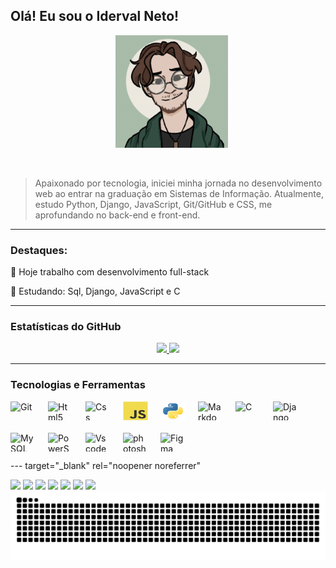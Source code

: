 ## Olá! Eu sou o Iderval Neto!

<div align="center">  
  &nbsp;&nbsp;
  <img src="Gif_N3to_GitHub.gif" width="180">

</div>

&nbsp;


>Apaixonado por tecnologia, iniciei minha jornada no desenvolvimento web ao entrar na graduação em Sistemas de Informação. Atualmente, estudo Python, Django, JavaScript, Git/GitHub e CSS, me aprofundando no back-end e front-end.


---

### Destaques:

  <p>🔭 Hoje trabalho com desenvolvimento full-stack</p> 
  <p>🌱 Estudando: Sql, Django, JavaScript e C</p>

---

### Estatísticas do GitHub

<div align="center">  
  <a href="https://github.com/N3TO0">
    <img height="180em" src="https://github-readme-stats.vercel.app/api?username=N3TO0&show_icons=true&theme=tokyonight&include_all_commits=true&count_private=true"/>
    <img height="180em" src="https://github-readme-stats.vercel.app/api/top-langs/?username=N3TO0&layout=compact&langs_count=8&theme=tokyonight"/>
  </a>
</div>

---

### Tecnologias e Ferramentas
<div > 
  <div style="display: flex; flex-wrap: wrap; align-items: center; gap: 20px;">
          <img src="https://cdn.jsdelivr.net/gh/devicons/devicon@latest/icons/git/git-original.svg" alt="Git" height="30" width="40"/>      
          <img src="https://cdn.jsdelivr.net/gh/devicons/devicon@latest/icons/html5/html5-original.svg" alt="Html5" height="30" width="40"/>
          <img src="https://cdn.jsdelivr.net/gh/devicons/devicon@latest/icons/css3/css3-original.svg" alt="Css" height="30" width="40"/>
          <img src="https://raw.githubusercontent.com/devicons/devicon/master/icons/javascript/javascript-original.svg" alt="JavaScript" height="30" width="40" />
          <img src="https://raw.githubusercontent.com/devicons/devicon/master/icons/python/python-original.svg" alt="Python" height="30" width="40"/> 
          <img src="https://cdn.jsdelivr.net/gh/devicons/devicon@latest/icons/markdown/markdown-original.svg" alt="Markdown" height="30" width="40"/>
          <img src="https://cdn.jsdelivr.net/gh/devicons/devicon@latest/icons/c/c-original.svg" alt="C" " height="30" width="40" />
          <img src="https://cdn.jsdelivr.net/gh/devicons/devicon@latest/icons/django/django-plain.svg" alt="Django" height="30" width="40"/>
          <img src="https://cdn.jsdelivr.net/gh/devicons/devicon@latest/icons/mysql/mysql-original.svg" alt="MySQL" height="30" width="40"/> 
          <img src="https://cdn.jsdelivr.net/gh/devicons/devicon@latest/icons/powershell/powershell-original.svg" alt="PowerShell" height="30" width="40" />
          <img src="https://cdn.jsdelivr.net/gh/devicons/devicon@latest/icons/vscode/vscode-original.svg" alt="Vscode" height="30" width="40" />
          <img src="https://cdn.jsdelivr.net/gh/devicons/devicon@latest/icons/photoshop/photoshop-original.svg" alt="photoshop" height="30" width="40" />        
          <img src="https://cdn.jsdelivr.net/gh/devicons/devicon@latest/icons/figma/figma-original.svg" alt="Figma" height="30" width="40"/>
          
          
  </div>
</div>

--- target="_blank" rel="noopener noreferrer"

<div > 
  <a href="https://www.youtube.com/@idervalneto3567 target="_blank""><img src="https://img.shields.io/badge/YouTube-FF0000?style=for-the-badge&logo=youtube&logoColor=white" target="_blank"></a>
  <a href="https://www.instagram.com/n3to_00/" target="_blank"><img src="https://img.shields.io/badge/-Instagram-%23E4405F?style=for-the-badge&logo=instagram&logoColor=white" target="_blank"></a>
 	<a href="https://www.twitch.tv/n3to_show" target="_blank"><img src="https://img.shields.io/badge/Twitch-9146FF?style=for-the-badge&logo=twitch&logoColor=white" target="_blank"></a>
 <a href="https://discord.gg/RWnDRFRn" target="_blank"><img src="https://img.shields.io/badge/Discord-7289DA?style=for-the-badge&logo=discord&logoColor=white" target="_blank"></a> 
  <a href="https://www.linkedin.com/in/iderval-neto/" target="_blank"><img src="https://img.shields.io/badge/-LinkedIn-%230077B5?style=for-the-badge&logo=linkedin&logoColor=white"></a>
  <a href="mailto:neto.dev.12@gmail.com" target="_blank"><img src="https://img.shields.io/badge/-Gmail-%23333?style=for-the-badge&logo=gmail&logoColor=white" target="_blank"></a>
  <a href="https://github.com/N3TO0" target="_blank"><img src="https://img.shields.io/badge/GitHub-%2312100E?style=for-the-badge&logo=github&logoColor=white"></a>
</div>

<div align="center">
<picture align="center">
  <source media="(prefers-color-scheme: dark)" srcset="https://raw.githubusercontent.com/N3TO0/N3TO0/output/github-contribution-grid-snake-dark.svg">
  <source media="(prefers-color-scheme: light)" srcset="https://raw.githubusercontent.com/N3TO0/N3TO0/output/github-contribution-grid-snake-dark.svg">
  <img align="center" alt="github contribution grid snake animation" src="https://raw.githubusercontent.com/N3TO0/N3TO0/output/github-contribution-grid-snake.svg">
</picture>
</div>
